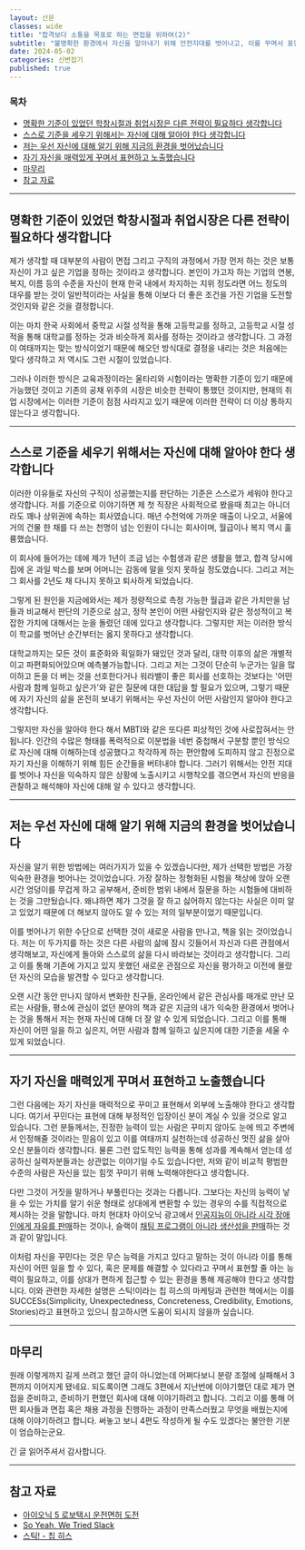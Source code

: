 ```yaml
---
layout: 산문
classes: wide
title: "합격보다 소통을 목표로 하는 면접을 위하여(2)"
subtitle: "불명확한 환경에서 자신을 알아내기 위해 안전지대를 벗어나고, 이를 꾸며서 표현하는 방법"
date: 2024-05-02
categories: 신변잡기
published: true
---
```


### 목차

- [명확한 기준이 있었던 학창시절과 취업시장은 다른 전략이 필요하다 생각합니다](#명확한-기준이-있었던-학창시절과-취업시장은-다른-전략이-필요하다-생각합니다)
- [스스로 기준을 세우기 위해서는 자신에 대해 알아야 한다 생각합니다](#스스로-기준을-세우기-위해서는-자신에-대해-알아야-한다-생각합니다)
- [저는 우선 자신에 대해 알기 위해 지금의 환경을 벗어났습니다](#저는-우선-자신에-대해-알기-위해-지금의-환경을-벗어났습니다)
- [자기 자신을 매력있게 꾸며서 표현하고 노출했습니다](#자기-자신을-매력있게-꾸며서-표현하고-노출했습니다)
- [마무리](#마무리)
- [참고 자료](#참고-자료)

---

## 명확한 기준이 있었던 학창시절과 취업시장은 다른 전략이 필요하다 생각합니다

제가 생각할 때 대부분의 사람이 면접 그리고 구직의 과정에서 가장 먼저 하는 것은 보통 자신이 가고 싶은 기업을 정하는 것이라고 생각합니다. 본인이 가고자 하는 기업의 연봉, 복지, 이름 등의 수준을 자신이 현재 한국 내에서 차지하는 지위 정도라면 어느 정도의 대우를 받는 것이 일반적이라는 사실을 통해 이보다 더 좋은 조건을 가진 기업을 도전할 것인지와 같은 것을 결정합니다.

이는 마치 한국 사회에서 중학교 시절 성적을 통해 고등학교를 정하고, 고등학교 시절 성적을 통해 대학교를 정하는 것과 비슷하게 회사를 정하는 것이라고 생각합니다. 그 과정이 여태까지는 맞는 방식이었기 때문에 해오던 방식대로 결정을 내리는 것은 처음에는 맞다 생각하고 저 역시도 그런 시절이 있었습니다.

그러나 이러한 방식은 교육과정이라는 울타리와 시험이라는 명확한 기준이 있기 때문에 가능했던 것이고 기존의 공채 위주의 시장은 비슷한 전략이 통했던 것이지만, 현재의 취업 시장에서는 이러한 기준이 점점 사라지고 있기 때문에 이러한 전략이 더 이상 통하지 않는다고 생각합니다.

---

## 스스로 기준을 세우기 위해서는 자신에 대해 알아야 한다 생각합니다

이러한 이유들로 자신의 구직이 성공했는지를 판단하는 기준은 스스로가 세워야 한다고 생각합니다. 저를 기준으로 이야기하면 제 첫 직장은 사회적으로 봤을때 최고는 아니더라도 꽤나 상위권에 속하는 회사였습니다. 매년 수천억에 가까운 매출이 나오고, 서울에 거의 건물 한 채를 다 쓰는 천명이 넘는 인원이 다니는 회사이며, 월급이나 복지 역시 훌륭했습니다.

이 회사에 들어가는 데에 제가 1년이 조금 넘는 수험생과 같은 생활을 했고, 합격 당시에 집에 온 과일 박스를 보며 어머니는 감동에 말을 잇지 못하실 정도였습니다. 그리고 저는 그 회사를 2년도 채 다니지 못하고 퇴사하게 되었습니다.

그렇게 된 원인을 지금에와서는 제가 정량적으로 측정 가능한 월급과 같은 가치만을 남들과 비교해서 판단의 기준으로 삼고, 정작 본인이 어떤 사람인지와 같은 정성적이고 복잡한 가치에 대해서는 눈을 돌렸던 데에 있다고 생각합니다. 그렇지만 저는 이러한 방식이 학교를 벗어난 순간부터는 옳지 못하다고 생각합니다.

대학교까지는 모든 것이 표준화와 획일화가 돼있던 것과 달리, 대학 이후의 삶은 개별적이고 파편화되어있으며 예측불가능합니다. 그리고 저는 그것이 단순히 누군가는 일을 많이하고 돈을 더 버는 것을 선호한다거나 워라밸이 좋은 회사를 선호하는 것보다는 '어떤 사람과 함께 일하고 싶은가'와 같은 질문에 대한 대답을 할 필요가 있으며, 그렇기 때문에 자기 자신의 삶을 온전히 보내기 위해서는 우선 자신이 어떤 사람인지 알아야 한다고 생각합니다.

그렇지만 자신을 알아야 한다 해서 MBTI와 같은 또다른 피상적인 것에 사로잡혀서는 안됩니다. 인간의 수많은 형태를 폭력적으로 이분법을 네번 중첩해서 구분할 뿐인 방식으로 자신에 대해 이해하는데 성공했다고 착각하게 하는 편안함에 도피하지 않고 진정으로 자기 자신을 이해하기 위해 힘든 순간들을 버텨내야 합니다. 그러기 위해서는 안전 지대를 벗어나 자신을 익숙하지 않은 상황에 노출시키고 시행착오를 겪으면서 자신의 반응을 관찰하고 해석해야 자신에 대해 알 수 있다고 생각합니다.

---

## 저는 우선 자신에 대해 알기 위해 지금의 환경을 벗어났습니다

자신을 알기 위한 방법에는 여러가지가 있을 수 있겠습니다만, 제가 선택한 방법은 가장 익숙한 환경을 벗어나는 것이었습니다. 가장 잘하는 정형화된 시험을 책상에 앉아 오랜 시간 엉덩이를 무겁게 하고 공부해서, 준비한 범위 내에서 질문을 하는 시험들에 대비하는 것을 그만뒀습니다. 왜냐하면 제가 그것을 잘 하고 싫어하지 않는다는 사실은 이미 알고 있었기 때문에 더 해보지 않아도 알 수 있는 저의 일부분이었기 때문입니다.

이를 벗어나기 위한 수단으로 선택한 것이 새로운 사람을 만나고, 책을 읽는 것이었습니다. 저는 이 두가지를 하는 것은 다른 사람의 삶에 잠시 깃들어서 자신과 다른 관점에서 생각해보고, 자신에게 돌아와 스스로의 삶을 다시 바라보는 것이라고 생각합니다. 그리고 이를 통해 기존에 가지고 있지 못했던 새로운 관점으로 자신을 평가하고 이전에 몰랐던 자신의 모습을 발견할 수 있다고 생각합니다.

오랜 시간 동안 만나지 않아서 변화한 친구들, 온라인에서 같은 관심사를 매개로 만난 모르는 사람들, 평소에 관심이 없던 분야의 책과 같은 지금의 내가 익숙한 환경에서 벗어나는 것을 통해서 저는 현재 자신에 대해 더 잘 알 수 있게 되었습니다. 그리고 이를 통해 자신이 어떤 일을 하고 싶은지, 어떤 사람과 함께 일하고 싶은지에 대한 기준을 세울 수 있게 되었습니다.

---

## 자기 자신을 매력있게 꾸며서 표현하고 노출했습니다

그런 다음에는 자기 자신을 매력적으로 꾸미고 표현해서 외부에 노출해야 한다고 생각합니다. 여기서 꾸민다는 표현에 대해 부정적인 입장이신 분이 계실 수 있을 것으로 알고 있습니다. 그런 분들께서는, 진정한 능력이 있는 사람은 꾸미지 않아도 눈에 띄고 주변에서 인정해줄 것이라는 믿음이 있고 이를 여태까지 실천하는데 성공하신 멋진 삶을 살아오신 분들이라 생각합니다. 물론 그런 압도적인 능력을 통해 성과를 계속해서 얻는데 성공하신 실력자분들과는 상관없는 이야기일 수도 있습니다만, 저와 같이 비교적 평범한 수준의 사람은 자신을 있는 힘껏 꾸미기 위해 노력해야한다고 생각합니다.

다만 그것이 거짓을 말하거나 부풀린다는 것과는 다릅니다. 그보다는 자신의 능력이 낳을 수 있는 가치를 알기 쉬운 형태로 상대에게 변환할 수 있는 경우의 수를 직접적으로 제시하는 것을 말합니다. 마치 현대차 아이오닉 광고에서 [인공지능이 아니라 시각 장애인에게 자유를 판매](https://www.youtube.com/watch?v=d6e41W6ZjtY)하는 것이나, 슬랙이 [채팅 프로그램이 아니라 생산성을 판매](https://www.youtube.com/watch?v=B6zVzWU95Sw)하는 것과 같이 말입니다.

이처럼 자신을 꾸민다는 것은 무슨 능력을 가지고 있다고 말하는 것이 아니라 이를 통해 자신이 어떤 일을 할 수 있다, 혹은 문제를 해결할 수 있다라고 꾸며서 표현할 줄 아는 능력이 필요하고, 이를 상대가 편하게 접근할 수 있는 환경을 통해 제공해야 한다고 생각합니다. 이와 관련한 자세한 설명은 스틱!이라는 칩 히스의 마케팅과 관련한 책에서는 이를 SUCCESs(Simplicity, Unexpectedness, Concreteness, Credibility, Emotions, Stories)라고 표현하고 있으니 참고하시면 도움이 되시지 않을까 싶습니다.

---

## 마무리

원래 이렇게까지 길게 쓰려고 했던 글이 아니었는데 어쩌다보니 분량 조절에 실패해서 3편까지 이어지게 됐네요. 되도록이면 그래도 3편에서 지난번에 이야기했던 대로 제가 면접을 준비하고, 준비하기 편했던 회사에 대해 이야기하려고 합니다. 그리고 이를 통해 어떤 회사들과 면접 혹은 채용 과정을 진행하는 과정이 만족스러웠고 무엇을 배웠는지에 대해 이야기하려고 합니다. 써놓고 보니 4편도 작성하게 될 수도 있겠다는 불안한 기분이 엄습하는군요.

긴 글 읽어주셔서 감사합니다.

---

## 참고 자료

- [아이오닉 5 로보택시 운전면허 도전](https://www.youtube.com/watch?v=d6e41W6ZjtY)
- [So Yeah, We Tried Slack](https://www.youtube.com/atch?v=B6zVzWU95Sw)
- [스틱! - 칩 히스](https://product.kyobobook.co.kr/detail/S000200037580)
